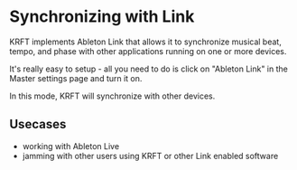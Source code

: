 
# Synchronizing with Link

KRFT implements Ableton Link that allows it to synchronize musical beat, tempo, and phase with other applications running on one or more devices.

It's really easy to setup - all you need to do is click on "Ableton Link" in the Master settings page and turn it on. 

In this mode, KRFT will synchronize with other devices.

## Usecases 

- working with Ableton Live
- jamming with other users using KRFT or other Link enabled software

